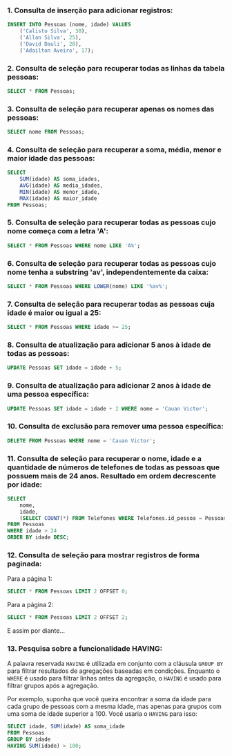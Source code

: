 ### 1. Consulta de inserção para adicionar registros:

```sql
INSERT INTO Pessoas (nome, idade) VALUES
    ('Calisto Silva', 30),
    ('Allan Silva', 25),
    ('David Dauli', 28),
    ('Adailton Aveiro', 17);
```

### 2. Consulta de seleção para recuperar todas as linhas da tabela pessoas:

```sql
SELECT * FROM Pessoas;
```

### 3. Consulta de seleção para recuperar apenas os nomes das pessoas:

```sql
SELECT nome FROM Pessoas;
```

### 4. Consulta de seleção para recuperar a soma, média, menor e maior idade das pessoas:

```sql
SELECT 
    SUM(idade) AS soma_idades,
    AVG(idade) AS media_idades,
    MIN(idade) AS menor_idade,
    MAX(idade) AS maior_idade
FROM Pessoas;
```

### 5. Consulta de seleção para recuperar todas as pessoas cujo nome começa com a letra 'A':

```sql
SELECT * FROM Pessoas WHERE nome LIKE 'A%';
```

### 6. Consulta de seleção para recuperar todas as pessoas cujo nome tenha a substring 'av', independentemente da caixa:

```sql
SELECT * FROM Pessoas WHERE LOWER(nome) LIKE '%av%';
```

### 7. Consulta de seleção para recuperar todas as pessoas cuja idade é maior ou igual a 25:

```sql
SELECT * FROM Pessoas WHERE idade >= 25;
```

### 8. Consulta de atualização para adicionar 5 anos à idade de todas as pessoas:

```sql
UPDATE Pessoas SET idade = idade + 5;
```

### 9. Consulta de atualização para adicionar 2 anos à idade de uma pessoa específica:

```sql
UPDATE Pessoas SET idade = idade + 2 WHERE nome = 'Cauan Victor';
```

### 10. Consulta de exclusão para remover uma pessoa específica:

```sql
DELETE FROM Pessoas WHERE nome = 'Cauan Victor';
```

### 11. Consulta de seleção para recuperar o nome, idade e a quantidade de números de telefones de todas as pessoas que possuem mais de 24 anos. Resultado em ordem decrescente por idade:

```sql
SELECT 
    nome, 
    idade, 
    (SELECT COUNT(*) FROM Telefones WHERE Telefones.id_pessoa = Pessoas.id_pessoa) AS quantidade_telefones 
FROM Pessoas 
WHERE idade > 24 
ORDER BY idade DESC;
```

### 12. Consulta de seleção para mostrar registros de forma paginada:

Para a página 1:

```sql
SELECT * FROM Pessoas LIMIT 2 OFFSET 0;
```

Para a página 2:

```sql
SELECT * FROM Pessoas LIMIT 2 OFFSET 2;
```

E assim por diante...

### 13. Pesquisa sobre a funcionalidade HAVING:

A palavra reservada `HAVING` é utilizada em conjunto com a cláusula `GROUP BY` para filtrar resultados de agregações baseadas em condições. Enquanto o `WHERE` é usado para filtrar linhas antes da agregação, o `HAVING` é usado para filtrar grupos após a agregação.

Por exemplo, suponha que você queira encontrar a soma da idade para cada grupo de pessoas com a mesma idade, mas apenas para grupos com uma soma de idade superior a 100. Você usaria o `HAVING` para isso:

```sql
SELECT idade, SUM(idade) AS soma_idade
FROM Pessoas
GROUP BY idade
HAVING SUM(idade) > 100;
```